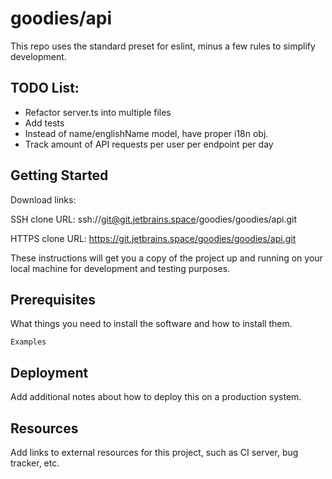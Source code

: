# goodies/api

This repo uses the standard preset for eslint, minus a few rules to simplify development. 

## TODO List:

- Refactor server.ts into multiple files
- Add tests
- Instead of name/englishName model, have proper i18n obj.
- Track amount of API requests per user per endpoint per day

## Getting Started

Download links:

SSH clone URL: ssh://git@git.jetbrains.space/goodies/goodies/api.git

HTTPS clone URL: https://git.jetbrains.space/goodies/goodies/api.git



These instructions will get you a copy of the project up and running on your local machine for development and testing purposes.

## Prerequisites

What things you need to install the software and how to install them.

```
Examples
```

## Deployment

Add additional notes about how to deploy this on a production system.

## Resources

Add links to external resources for this project, such as CI server, bug tracker, etc.
